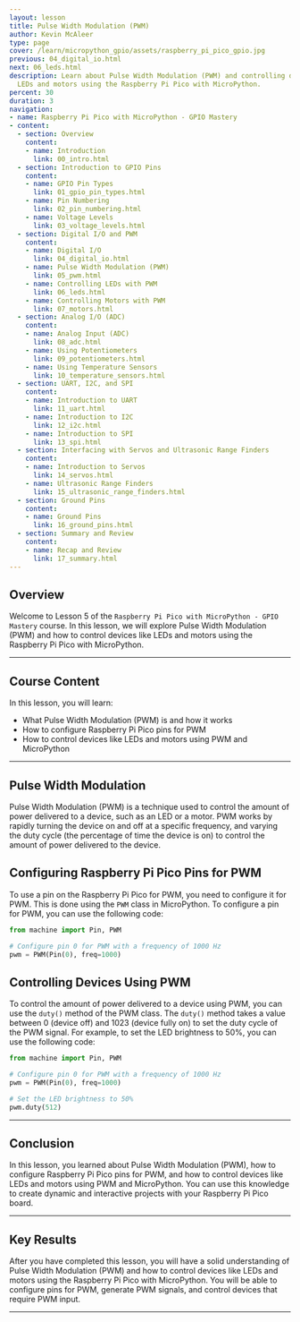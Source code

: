 ```yaml
---
layout: lesson
title: Pulse Width Modulation (PWM)
author: Kevin McAleer
type: page
cover: /learn/micropython_gpio/assets/raspberry_pi_pico_gpio.jpg
previous: 04_digital_io.html
next: 06_leds.html
description: Learn about Pulse Width Modulation (PWM) and controlling devices like
  LEDs and motors using the Raspberry Pi Pico with MicroPython.
percent: 30
duration: 3
navigation:
- name: Raspberry Pi Pico with MicroPython - GPIO Mastery
- content:
  - section: Overview
    content:
    - name: Introduction
      link: 00_intro.html
  - section: Introduction to GPIO Pins
    content:
    - name: GPIO Pin Types
      link: 01_gpio_pin_types.html
    - name: Pin Numbering
      link: 02_pin_numbering.html
    - name: Voltage Levels
      link: 03_voltage_levels.html
  - section: Digital I/O and PWM
    content:
    - name: Digital I/O
      link: 04_digital_io.html
    - name: Pulse Width Modulation (PWM)
      link: 05_pwm.html
    - name: Controlling LEDs with PWM
      link: 06_leds.html
    - name: Controlling Motors with PWM
      link: 07_motors.html
  - section: Analog I/O (ADC)
    content:
    - name: Analog Input (ADC)
      link: 08_adc.html
    - name: Using Potentiometers
      link: 09_potentiometers.html
    - name: Using Temperature Sensors
      link: 10_temperature_sensors.html
  - section: UART, I2C, and SPI
    content:
    - name: Introduction to UART
      link: 11_uart.html
    - name: Introduction to I2C
      link: 12_i2c.html
    - name: Introduction to SPI
      link: 13_spi.html
  - section: Interfacing with Servos and Ultrasonic Range Finders
    content:
    - name: Introduction to Servos
      link: 14_servos.html
    - name: Ultrasonic Range Finders
      link: 15_ultrasonic_range_finders.html
  - section: Ground Pins
    content:
    - name: Ground Pins
      link: 16_ground_pins.html
  - section: Summary and Review
    content:
    - name: Recap and Review
      link: 17_summary.html
---
```



## Overview

Welcome to Lesson 5 of the `Raspberry Pi Pico with MicroPython - GPIO Mastery` course. In this lesson, we will explore Pulse Width Modulation (PWM) and how to control devices like LEDs and motors using the Raspberry Pi Pico with MicroPython.

---

## Course Content

In this lesson, you will learn:

* What Pulse Width Modulation (PWM) is and how it works
* How to configure Raspberry Pi Pico pins for PWM
* How to control devices like LEDs and motors using PWM and MicroPython

---

## Pulse Width Modulation

Pulse Width Modulation (PWM) is a technique used to control the amount of power delivered to a device, such as an LED or a motor. PWM works by rapidly turning the device on and off at a specific frequency, and varying the duty cycle (the percentage of time the device is on) to control the amount of power delivered to the device.

## Configuring Raspberry Pi Pico Pins for PWM

To use a pin on the Raspberry Pi Pico for PWM, you need to configure it for PWM. This is done using the `PWM` class in MicroPython. To configure a pin for PWM, you can use the following code:

```python
from machine import Pin, PWM

# Configure pin 0 for PWM with a frequency of 1000 Hz
pwm = PWM(Pin(0), freq=1000)
```

## Controlling Devices Using PWM

To control the amount of power delivered to a device using PWM, you can use the `duty()` method of the PWM class. The `duty()` method takes a value between 0 (device off) and 1023 (device fully on) to set the duty cycle of the PWM signal. For example, to set the LED brightness to 50%, you can use the following code:

```python
from machine import Pin, PWM

# Configure pin 0 for PWM with a frequency of 1000 Hz
pwm = PWM(Pin(0), freq=1000)

# Set the LED brightness to 50%
pwm.duty(512)
```

---

## Conclusion

In this lesson, you learned about Pulse Width Modulation (PWM), how to configure Raspberry Pi Pico pins for PWM, and how to control devices like LEDs and motors using PWM and MicroPython. You can use this knowledge to create dynamic and interactive projects with your Raspberry Pi Pico board.

---

## Key Results

After you have completed this lesson, you will have a solid understanding of Pulse Width Modulation (PWM) and how to control devices like LEDs and motors using the Raspberry Pi Pico with MicroPython. You will be able to configure pins for PWM, generate PWM signals, and control devices that require PWM input.

---
